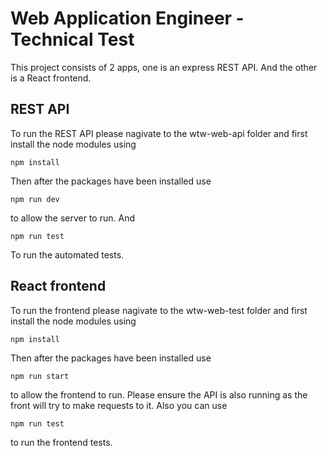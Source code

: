 # Web Application Engineer - Technical Test

This project consists of 2 apps, one is an express REST API. And the other is a React frontend.

## REST API

To run the REST API please nagivate to the wtw-web-api folder and first install the node modules using 

```
npm install
```

Then after the packages have been installed use 

```
npm run dev
```

to allow the server to run. And

```
npm run test
```

To run the automated tests.

## React frontend

To run the frontend please nagivate to the wtw-web-test folder and first install the node modules using 

```
npm install
```

Then after the packages have been installed use 

```
npm run start
```

to allow the frontend to run. Please ensure the API is also running as the front will try to make requests to it. Also you can use

```
npm run test
```

to run the frontend tests.
